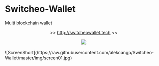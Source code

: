 # Switcheo-Wallet
Multi blockchain wallet
<p align="center">>> <a href="http://switcheowallet.tech">http://switcheowallet.tech</a> <<</p>
<p align="center"><img src="https://img.shields.io/badge/status-online-green.svg"></p>
<p></p>
![ScreenShort](https://raw.githubusercontent.com/alekcangp/Switcheo-Wallet/master/img/screen01.jpg)


